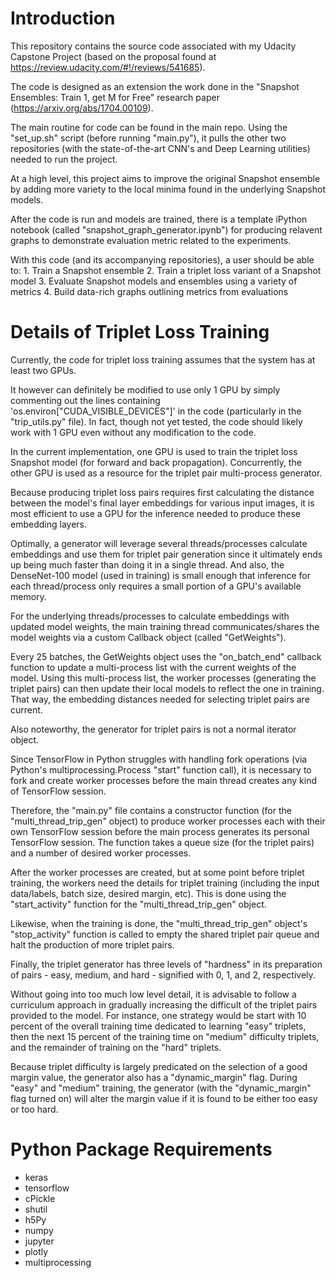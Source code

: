 # Introduction

This repository contains the source code associated with my Udacity Capstone Project (based on the proposal found 
at https://review.udacity.com/#!/reviews/541685). 

The code is designed as an extension the work done in the "Snapshot Ensembles: Train 1, get M for Free" research paper 
(https://arxiv.org/abs/1704.00109).  

The main routine for code can be found in the main repo.  Using the "set_up.sh" script (before running "main.py"), it 
pulls the other two repositories (with the state-of-the-art CNN's and Deep Learning utilities) needed to run the project.
 
At a high level, this project aims to improve the original Snapshot ensemble by adding more variety to the local 
minima found in the underlying Snapshot models.  

After the code is run and models are trained, there is a template iPython notebook (called 
"snapshot_graph_generator.ipynb") for producing relavent graphs to demonstrate evaluation metric related to the 
experiments. 


With this code (and its accompanying repositories), a user should be able to:
	1. Train a Snapshot ensemble
	2. Train a triplet loss variant of a Snapshot model
	3. Evaluate Snapshot models and ensembles using a variety of metrics
	4. Build data-rich graphs outlining metrics from evaluations

    

    
# Details of Triplet Loss Training

Currently, the code for triplet loss training assumes that the system has at least two GPUs.  

It however can definitely be modified to use only 1 GPU by simply commenting out the lines containing 
'os.environ["CUDA_VISIBLE_DEVICES"]' in the code (particularly in the "trip_utils.py" file).  In fact, though 
not yet tested, the code should likely work with 1 GPU even without any modification to the code.

In the current implementation, one GPU is used to train the triplet loss Snapshot model (for forward and back 
propagation).  Concurrently, the other GPU is used as a resource for the triplet pair multi-process generator.  

Because producing triplet loss pairs requires first calculating the distance between the model's final layer 
embeddings for various input images, it is most efficient to use a GPU for the inference needed to produce these 
embedding layers.
 
Optimally, a generator will leverage several threads/processes calculate embeddings and use them for triplet pair 
generation since it ultimately ends up being much faster than doing it in a single thread.  And also, the 
DenseNet-100 model (used in training) is small enough that inference for each thread/process only requires a small 
portion of a GPU's available memory. 

For the underlying threads/processes to calculate embeddings with updated model weights, the main training 
thread communicates/shares the model weights via a custom Callback object (called "GetWeights").

Every 25 batches, the GetWeights object uses the "on_batch_end" callback function to update a multi-process list 
with the current weights of the model.  Using this multi-process list, the worker processes (generating the 
triplet pairs) can then update their local models to reflect the one in training.  That way, the embedding 
distances needed for selecting triplet pairs are current. 


Also noteworthy, the generator for triplet pairs is not a normal iterator object.  

Since TensorFlow in Python struggles with handling fork operations (via Python's multiprocessing.Process "start" 
function call), it is necessary to fork and create worker processes before the main thread creates any kind of 
TensorFlow session.  

Therefore, the "main.py" file contains a constructor function (for the "multi_thread_trip_gen" object) 
to produce worker processes each with their own TensorFlow session before the main process generates its personal 
TensorFlow session. The function takes a queue size (for the triplet pairs) and a number of desired worker 
processes.
 
After the worker processes are created, but at some point before triplet training, the workers need the details 
for triplet training (including the input data/labels, batch size, desired margin, etc).  This is done using the 
"start_activity" function for the "multi_thread_trip_gen" object.

Likewise, when the training is done, the "multi_thread_trip_gen" object's "stop_activity" function is called to 
empty the shared triplet pair queue and halt the production of more triplet pairs.


Finally, the triplet generator has three levels of "hardness" in its preparation of pairs - easy, medium, and 
hard - signified with 0, 1, and 2, respectively.  

Without going into too much low level detail, it is advisable to follow a curriculum approach in gradually 
increasing the difficult of the triplet pairs provided to the model.  For instance, one strategy would be start 
with 10 percent of the overall training time dedicated to learning "easy" triplets, then the next 15 percent of 
the training time on "medium" difficulty triplets, and the remainder of training on the "hard" triplets.

Because triplet difficulty is largely predicated on the selection of a good margin value, the generator also 
has a "dynamic_margin" flag.  During "easy" and "medium" training, the generator (with the "dynamic_margin" flag 
turned on) will alter the margin value if it is found to be either too easy or too hard.




# Python Package Requirements

- keras
- tensorflow
- cPickle
- shutil
- h5Py
- numpy
- jupyter
- plotly
- multiprocessing